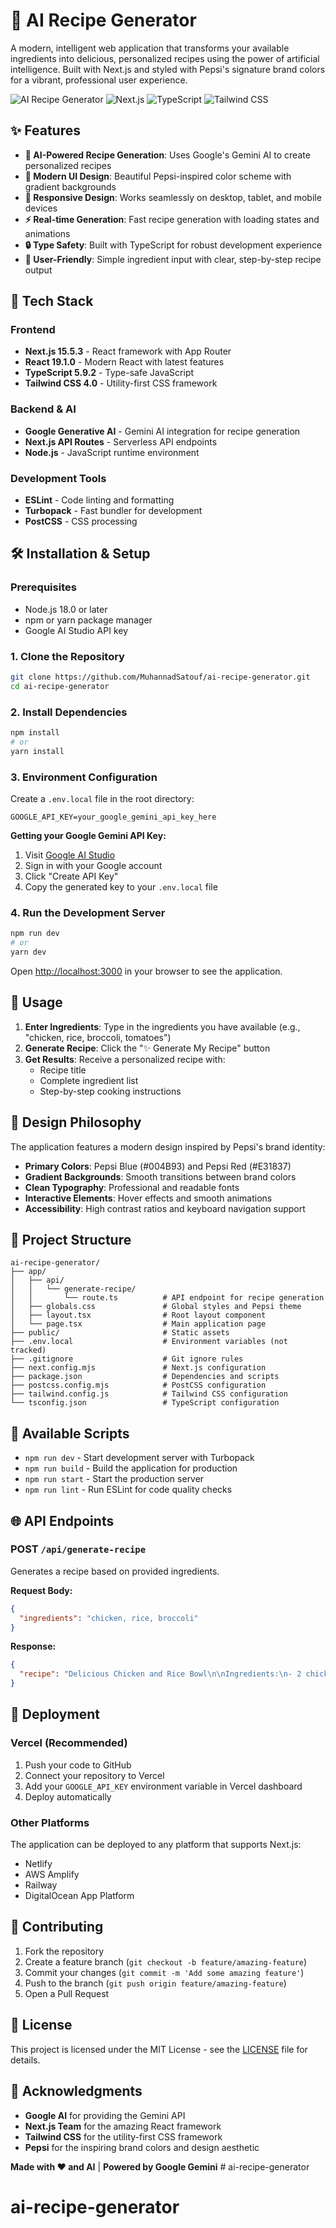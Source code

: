 # 🍳 AI Recipe Generator

A modern, intelligent web application that transforms your available ingredients into delicious, personalized recipes using the power of artificial intelligence. Built with Next.js and styled with Pepsi's signature brand colors for a vibrant, professional user experience.

![AI Recipe Generator](https://img.shields.io/badge/AI-Recipe%20Generator-blue?style=for-the-badge&logo=react)
![Next.js](https://img.shields.io/badge/Next.js-15.5.3-black?style=for-the-badge&logo=next.js)
![TypeScript](https://img.shields.io/badge/TypeScript-5.9.2-blue?style=for-the-badge&logo=typescript)
![Tailwind CSS](https://img.shields.io/badge/Tailwind%20CSS-4.0-38B2AC?style=for-the-badge&logo=tailwind-css)

## ✨ Features

- **🤖 AI-Powered Recipe Generation**: Uses Google's Gemini AI to create personalized recipes
- **🎨 Modern UI Design**: Beautiful Pepsi-inspired color scheme with gradient backgrounds
- **📱 Responsive Design**: Works seamlessly on desktop, tablet, and mobile devices
- **⚡ Real-time Generation**: Fast recipe generation with loading states and animations
- **🔒 Type Safety**: Built with TypeScript for robust development experience
- **🎯 User-Friendly**: Simple ingredient input with clear, step-by-step recipe output

## 🚀 Tech Stack

### Frontend
- **Next.js 15.5.3** - React framework with App Router
- **React 19.1.0** - Modern React with latest features
- **TypeScript 5.9.2** - Type-safe JavaScript
- **Tailwind CSS 4.0** - Utility-first CSS framework

### Backend & AI
- **Google Generative AI** - Gemini AI integration for recipe generation
- **Next.js API Routes** - Serverless API endpoints
- **Node.js** - JavaScript runtime environment

### Development Tools
- **ESLint** - Code linting and formatting
- **Turbopack** - Fast bundler for development
- **PostCSS** - CSS processing

## 🛠️ Installation & Setup

### Prerequisites
- Node.js 18.0 or later
- npm or yarn package manager
- Google AI Studio API key

### 1. Clone the Repository
```bash
git clone https://github.com/MuhannadSatouf/ai-recipe-generator.git
cd ai-recipe-generator
```

### 2. Install Dependencies
```bash
npm install
# or
yarn install
```

### 3. Environment Configuration
Create a `.env.local` file in the root directory:

```env
GOOGLE_API_KEY=your_google_gemini_api_key_here
```

**Getting your Google Gemini API Key:**
1. Visit [Google AI Studio](https://makersuite.google.com/app/apikey)
2. Sign in with your Google account
3. Click "Create API Key"
4. Copy the generated key to your `.env.local` file

### 4. Run the Development Server
```bash
npm run dev
# or
yarn dev
```

Open [http://localhost:3000](http://localhost:3000) in your browser to see the application.

## 📖 Usage

1. **Enter Ingredients**: Type in the ingredients you have available (e.g., "chicken, rice, broccoli, tomatoes")
2. **Generate Recipe**: Click the "✨ Generate My Recipe" button
3. **Get Results**: Receive a personalized recipe with:
   - Recipe title
   - Complete ingredient list
   - Step-by-step cooking instructions

## 🎨 Design Philosophy

The application features a modern design inspired by Pepsi's brand identity:

- **Primary Colors**: Pepsi Blue (#004B93) and Pepsi Red (#E31837)
- **Gradient Backgrounds**: Smooth transitions between brand colors
- **Clean Typography**: Professional and readable fonts
- **Interactive Elements**: Hover effects and smooth animations
- **Accessibility**: High contrast ratios and keyboard navigation support

## 📁 Project Structure

```
ai-recipe-generator/
├── app/
│   ├── api/
│   │   └── generate-recipe/
│   │       └── route.ts          # API endpoint for recipe generation
│   ├── globals.css               # Global styles and Pepsi theme
│   ├── layout.tsx                # Root layout component
│   └── page.tsx                  # Main application page
├── public/                       # Static assets
├── .env.local                    # Environment variables (not tracked)
├── .gitignore                    # Git ignore rules
├── next.config.mjs               # Next.js configuration
├── package.json                  # Dependencies and scripts
├── postcss.config.mjs            # PostCSS configuration
├── tailwind.config.js            # Tailwind CSS configuration
└── tsconfig.json                 # TypeScript configuration
```

## 🔧 Available Scripts

- `npm run dev` - Start development server with Turbopack
- `npm run build` - Build the application for production
- `npm run start` - Start the production server
- `npm run lint` - Run ESLint for code quality checks

## 🌐 API Endpoints

### POST `/api/generate-recipe`

Generates a recipe based on provided ingredients.

**Request Body:**
```json
{
  "ingredients": "chicken, rice, broccoli"
}
```

**Response:**
```json
{
  "recipe": "Delicious Chicken and Rice Bowl\n\nIngredients:\n- 2 chicken breasts\n- 1 cup rice\n- 1 head broccoli\n..."
}
```

## 🚀 Deployment

### Vercel (Recommended)
1. Push your code to GitHub
2. Connect your repository to Vercel
3. Add your `GOOGLE_API_KEY` environment variable in Vercel dashboard
4. Deploy automatically

### Other Platforms
The application can be deployed to any platform that supports Next.js:
- Netlify
- AWS Amplify
- Railway
- DigitalOcean App Platform

## 🤝 Contributing

1. Fork the repository
2. Create a feature branch (`git checkout -b feature/amazing-feature`)
3. Commit your changes (`git commit -m 'Add some amazing feature'`)
4. Push to the branch (`git push origin feature/amazing-feature`)
5. Open a Pull Request

## 📝 License

This project is licensed under the MIT License - see the [LICENSE](LICENSE) file for details.

## 🙏 Acknowledgments

- **Google AI** for providing the Gemini API
- **Next.js Team** for the amazing React framework
- **Tailwind CSS** for the utility-first CSS framework
- **Pepsi** for the inspiring brand colors and design aesthetic


**Made with ❤️ and AI** | **Powered by Google Gemini** # ai-recipe-generator
# ai-recipe-generator
